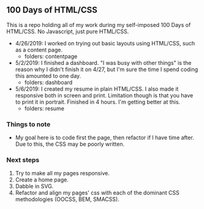 ## 100 Days of HTML/CSS
This is a repo holding all of my work during my self-imposed 100 Days of HTML/CSS. No Javascript, just pure HTML/CSS.

- 4/26/2019: I worked on trying out basic layouts using HTML/CSS, such as a content page.
  - folders: contentpage
- 5/2/2019: I finished a dashboard. "I was busy with other things" is the reason why I didn't finish it on 4/27, but I'm sure the time I spend coding this amounted to one day.
  - folders: dashboard
- 5/6/2019: I created my resume in plain HTML/CSS. I also made it responsive both in screen and print. Limitation though is that you have to print it in portrait. Finished in 4 hours. I'm getting better at this.
  - folders: resume

### Things to note
- My goal here is to code first the page, then refactor if I have time after. Due to this, the CSS may be poorly written.

### Next steps
1. Try to make all my pages responsive.
2. Create a home page.
3. Dabble in SVG.
4. Refactor and align my pages' css with each of the dominant CSS methodologies (OOCSS, BEM, SMACSS).